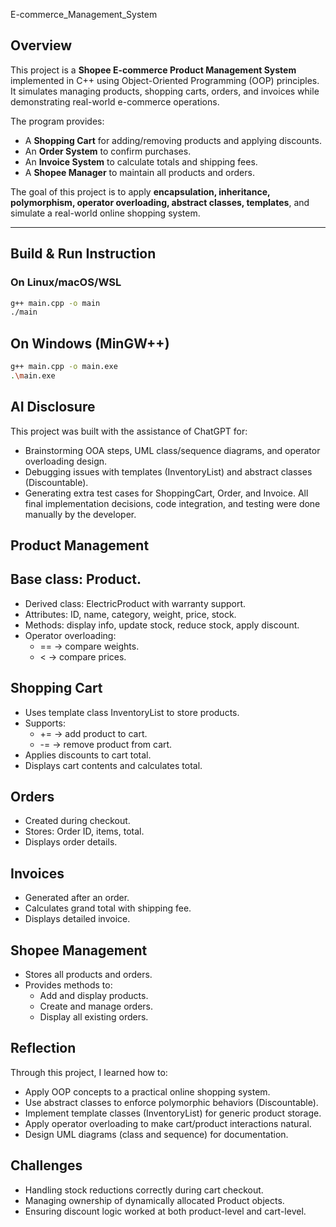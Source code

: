 E-commerce_Management_System
## Overview

This project is a **Shopee E-commerce Product Management System** implemented in C++ using Object-Oriented Programming (OOP) principles.  
It simulates managing products, shopping carts, orders, and invoices while demonstrating real-world e-commerce operations.

The program provides:
- A **Shopping Cart** for adding/removing products and applying discounts.  
- An **Order System** to confirm purchases.  
- An **Invoice System** to calculate totals and shipping fees.  
- A **Shopee Manager** to maintain all products and orders.  

The goal of this project is to apply **encapsulation, inheritance, polymorphism, operator overloading, abstract classes, templates**, and simulate a real-world online shopping system.

---

## Build & Run Instruction

### On Linux/macOS/WSL
```bash
g++ main.cpp -o main
./main
```
## On Windows (MinGW++)
```bash
g++ main.cpp -o main.exe
.\main.exe
```
## AI Disclosure

This project was built with the assistance of ChatGPT for:
  - Brainstorming OOA steps, UML class/sequence diagrams, and operator overloading design.
  - Debugging issues with templates (InventoryList<T>) and abstract classes (Discountable).
  - Generating extra test cases for ShoppingCart, Order, and Invoice.
 All final implementation decisions, code integration, and testing were done manually by the developer.

## Product Management
## Base class: Product.

  - Derived class: ElectricProduct with warranty support.
  - Attributes: ID, name, category, weight, price, stock.
  - Methods: display info, update stock, reduce stock, apply discount.
  - Operator overloading:
      + == → compare weights.
      + < → compare prices.
## Shopping Cart
  - Uses template class InventoryList<T> to store products.
  - Supports:
    + += → add product to cart.
    + -= → remove product from cart.
  - Applies discounts to cart total.
  - Displays cart contents and calculates total.
## Orders
  - Created during checkout.
  - Stores: Order ID, items, total.
  - Displays order details.
## Invoices
  - Generated after an order.
  - Calculates grand total with shipping fee.
  - Displays detailed invoice.
## Shopee Management
  - Stores all products and orders.
  - Provides methods to:
    + Add and display products.
    + Create and manage orders.
    + Display all existing orders.
## Reflection

Through this project, I learned how to:
  - Apply OOP concepts to a practical online shopping system.
  - Use abstract classes to enforce polymorphic behaviors (Discountable).
  - Implement template classes (InventoryList<T>) for generic product storage.
  - Apply operator overloading to make cart/product interactions natural.
  - Design UML diagrams (class and sequence) for documentation.
## Challenges

  - Handling stock reductions correctly during cart checkout.
  - Managing ownership of dynamically allocated Product objects.
  - Ensuring discount logic worked at both product-level and cart-level.
